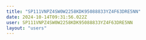 ```yaml
---
title: "SP111VNPZ4SW0W2258KDK95088833YZ4F63DRE5NN"
date: 2024-10-14T09:31:56.022Z
user: SP111VNPZ4SW0W2258KDK95088833YZ4F63DRE5NN
layout: "users"
---
```

    